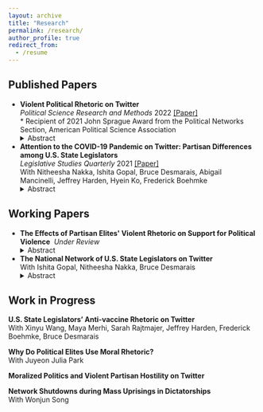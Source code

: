 ```yaml
---
layout: archive
title: "Research"
permalink: /research/
author_profile: true
redirect_from:
  - /resume
---
```


## Published Papers

- **Violent Political Rhetoric on Twitter** <br> _Political Science Research and Methods_ 2022 [[Paper]](https://www.cambridge.org/core/journals/political-science-research-and-methods/article/violent-political-rhetoric-on-twitter/8BCBD1F909A861589D93F7124AFE1A7E) <br> \* Recipient of 2021 John Sprague Award from the Political Networks Section, American Political Science Association <details close><summary>Abstract</summary><i>Violent hostility between ordinary partisans is undermining American democracy. Social media is blamed for rhetoric threatening violence against political opponents and implicated in offline political violence. Focusing on Twitter, I propose a method to identify such rhetoric and investigate substantive patterns associated with it. Using a data set surrounding the 2020 Presidential Election, I demonstrate that violent tweets closely track contentious politics offline, peaking in the days preceding the Capitol Riot. Women and Republican politicians are targeted with such tweets more frequently than non-Republican and men politicians. Violent tweets, while rare, spread widely through communication networks, reaching those without direct ties to violent users on the fringe of the networks. This paper is the first to make sense of violent partisan hostility expressed online, contributing to the fields of partisanship, contentious politics, and political communication.</i></details>
- **Attention to the COVID-19 Pandemic on Twitter: Partisan Differences among U.S. State Legislators** <br> _Legislative Studies Quarterly_ 2021 [[Paper]](https://onlinelibrary.wiley.com/doi/epdf/10.1111/lsq.12367) <br> With Nitheesha Nakka, Ishita Gopal, Bruce Desmarais, Abigail Mancinelli, Jeffrey Harden, Hyein Ko, Frederick Boehmke <br> <details close><summary>Abstract</summary> <i>Subnational governments in the United States have taken the lead on many aspects of the response to the COVID-19 pandemic. Variation in government activity across states offers the opportunity to analyze responses in comparable settings. We study a common and informative activity among state officials—state legislators’ attention to the pandemic on Twitter. We find that legislators’ attention to the pandemic strongly correlates with the number of cases in the legislator’s state, the national count of new deaths, and the number of pandemic-related public policies passed within the legislator’s state. Furthermore, we find that the degree of responsiveness to pandemic indicators differs significantly across political parties, with Republicans exhibiting weaker responses, on average. Lastly, we find significant differences in the content of tweets about the pandemic by Democratic and Republican legislators, with Democrats focused on health indicators and impacts, and Republicans focused on business impacts and opening the economy.</i></details>


## Working Papers

- **The Effects of Partisan Elites' Violent Rhetoric on Support for Political Violence**&nbsp;&nbsp;_Under Review_ <br> <details close><summary>Abstract</summary><i>Violent partisan hostility is undermining American democracy. How does partisan elites’ violent rhetoric shape support for political violence? Focused on social media communication where individuals are exposed to elite messages from both sides of the partisan divide, I conduct an online experiment to examine the impact of co-party and opposing party elites’ violent rhetoric on support for political violence and the medi- ating role of emotions in the process. Drawing insights from theories of opinion lead- ership and inter-group conflict, I demonstrate that co-party (but not opposing party) elites’ violent rhetoric increases support for violence and that partisans fail to coun- tervail against elites’ violent rhetoric. Further, I show that fear mediates the inflaming effect whereas anger, disgust, and sadness suppress it. This paper is among the first to make sense of the effects of elite rhetoric on violent partisan hostility, advancing knowledge in political violence, political communication, and political psychology.</i></details>
- **The National Network of U.S. State Legislators on Twitter** <br> With Ishita Gopal, Nitheesha Nakka, Bruce Desmarais <br> <details close><summary>Abstract</summary><i>A lot of attention has been paid to studying the online activity of the members of the United States Congress. This scrutiny has not been extended to state legislators. Very few studies exist which catalogue why state legislators connect and communicate with one another online in the ways they do. Inspired by this question and building on studies which have analyzed online communication of members of national legislatures, this paper aims to systematically analyze state legislator relationships in the online environment. We collect original data for 4000+ legislators and study patterns of connection and communication of state legislators on Twitter. The results from this study will help better understand what motivates tie formation in the online environment and if these patterns of connection conform to or can predict offline relationships. We test the impact of variables such as party affiliation, state, chamber, cohort, gender, and policy area focus on the organization of these online networks. We look at three main types of networks that can arise due to participation on Twitter - follower, retweets and mentions. We also aggregate the ties to infer dynamics between states.</i></details>


## Work in Progress
**U.S. State Legislators’ Anti-vaccine Rhetoric on Twitter** <br> With Xinyu Wang, Maya Merhi, Sarah Rajtmajer, Jeffrey Harden, Frederick Boehmke, Bruce Desmarais <br>

**Why Do Political Elites Use Moral Rhetoric?** <br> With Juyeon Julia Park <br>

**Moralized Politics and Violent Partisan Hostility on Twitter** <br>

**Network Shutdowns during Mass Uprisings in Dictatorships** <br> With Wonjun Song
